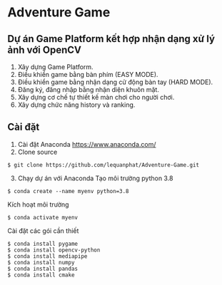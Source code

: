 # Adventure Game
## Dự án Game Platform kết hợp nhận dạng xử lý ảnh với OpenCV
1. Xây dựng Game Platform.
2. Điều khiển game bằng bàn phím (EASY MODE).
2. Điều khiển game bằng nhận dạng cử động bàn tay (HARD MODE).
3. Đăng ký, đăng nhập bằng nhận diện khuôn mặt.
4. Xây dựng cơ chế tự thiết kế màn chơi cho người chơi.
5. Xây dựng chức năng history và ranking.
## Cài đặt

1. Cài đặt Anaconda https://www.anaconda.com/
2. Clone source
```console
$ git clone https://github.com/lequanphat/Adventure-Game.git
```
3. Chạy dự án với Anaconda
Tạo môi trường python 3.8
```console
$ conda create --name myenv python=3.8
```
Kích hoạt môi trường
```console
$ conda activate myenv
```
Cài đặt các gói cần thiết
```console
$ conda install pygame
$ conda install opencv-python
$ conda install mediapipe
$ conda install numpy
$ conda install pandas
$ conda install cmake
```
